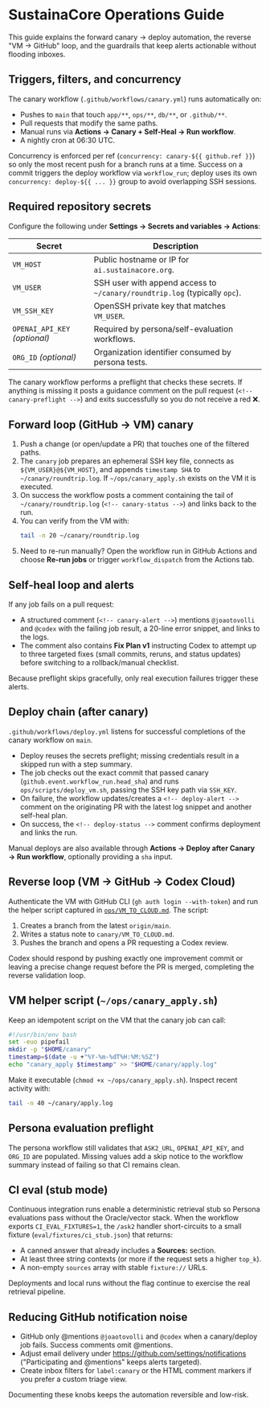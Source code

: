 # SustainaCore Operations Guide

This guide explains the forward canary → deploy automation, the reverse "VM → GitHub" loop, and the guardrails that keep alerts actionable without flooding inboxes.

## Triggers, filters, and concurrency

The canary workflow (`.github/workflows/canary.yml`) runs automatically on:

- Pushes to `main` that touch `app/**`, `ops/**`, `db/**`, or `.github/**`.
- Pull requests that modify the same paths.
- Manual runs via **Actions → Canary + Self-Heal → Run workflow**.
- A nightly cron at 06:30 UTC.

Concurrency is enforced per ref (`concurrency: canary-${{ github.ref }}`) so only the most recent push for a branch runs at a time. Success on a commit triggers the deploy workflow via `workflow_run`; deploy uses its own `concurrency: deploy-${{ ... }}` group to avoid overlapping SSH sessions.

## Required repository secrets

Configure the following under **Settings → Secrets and variables → Actions**:

| Secret | Description |
| ------ | ----------- |
| `VM_HOST` | Public hostname or IP for `ai.sustainacore.org`. |
| `VM_USER` | SSH user with append access to `~/canary/roundtrip.log` (typically `opc`). |
| `VM_SSH_KEY` | OpenSSH private key that matches `VM_USER`. |
| `OPENAI_API_KEY` *(optional)* | Required by persona/self-evaluation workflows. |
| `ORG_ID` *(optional)* | Organization identifier consumed by persona tests. |

The canary workflow performs a preflight that checks these secrets. If anything is missing it posts a guidance comment on the pull request (`<!-- canary-preflight -->`) and exits successfully so you do not receive a red ❌.

## Forward loop (GitHub → VM) canary

1. Push a change (or open/update a PR) that touches one of the filtered paths.
2. The `canary` job prepares an ephemeral SSH key file, connects as `${VM_USER}@${VM_HOST}`, and appends `timestamp SHA` to `~/canary/roundtrip.log`. If `~/ops/canary_apply.sh` exists on the VM it is executed.
3. On success the workflow posts a comment containing the tail of `~/canary/roundtrip.log` (`<!-- canary-status -->`) and links back to the run.
4. You can verify from the VM with:
   ```bash
   tail -n 20 ~/canary/roundtrip.log
   ```
5. Need to re-run manually? Open the workflow run in GitHub Actions and choose **Re-run jobs** or trigger `workflow_dispatch` from the Actions tab.

## Self-heal loop and alerts

If any job fails on a pull request:

- A structured comment (`<!-- canary-alert -->`) mentions `@joaotovolli` and `@codex` with the failing job result, a 20-line error snippet, and links to the logs.
- The comment also contains **Fix Plan v1** instructing Codex to attempt up to three targeted fixes (small commits, reruns, and status updates) before switching to a rollback/manual checklist.

Because preflight skips gracefully, only real execution failures trigger these alerts.

## Deploy chain (after canary)

`.github/workflows/deploy.yml` listens for successful completions of the canary workflow on `main`.

- Deploy reuses the secrets preflight; missing credentials result in a skipped run with a step summary.
- The job checks out the exact commit that passed canary (`github.event.workflow_run.head_sha`) and runs `ops/scripts/deploy_vm.sh`, passing the SSH key path via `SSH_KEY`.
- On failure, the workflow updates/creates a `<!-- deploy-alert -->` comment on the originating PR with the latest log snippet and another self-heal plan.
- On success, the `<!-- deploy-status -->` comment confirms deployment and links the run.

Manual deploys are also available through **Actions → Deploy after Canary → Run workflow**, optionally providing a `sha` input.

## Reverse loop (VM → GitHub → Codex Cloud)

Authenticate the VM with GitHub CLI (`gh auth login --with-token`) and run the helper script captured in [`ops/VM_TO_CLOUD.md`](VM_TO_CLOUD.md). The script:

1. Creates a branch from the latest `origin/main`.
2. Writes a status note to `canary/VM_TO_CLOUD.md`.
3. Pushes the branch and opens a PR requesting a Codex review.

Codex should respond by pushing exactly one improvement commit or leaving a precise change request before the PR is merged, completing the reverse validation loop.

## VM helper script (`~/ops/canary_apply.sh`)

Keep an idempotent script on the VM that the canary job can call:

```bash
#!/usr/bin/env bash
set -euo pipefail
mkdir -p "$HOME/canary"
timestamp=$(date -u +"%Y-%m-%dT%H:%M:%SZ")
echo "canary_apply $timestamp" >> "$HOME/canary/apply.log"
```

Make it executable (`chmod +x ~/ops/canary_apply.sh`). Inspect recent activity with:

```bash
tail -n 40 ~/canary/apply.log
```

## Persona evaluation preflight

The persona workflow still validates that `ASK2_URL`, `OPENAI_API_KEY`, and `ORG_ID` are populated. Missing values add a skip notice to the workflow summary instead of failing so that CI remains clean.

## CI eval (stub mode)

Continuous integration runs enable a deterministic retrieval stub so Persona evaluations pass without the Oracle/vector stack. When the workflow exports `CI_EVAL_FIXTURES=1`, the `/ask2` handler short-circuits to a small fixture (`eval/fixtures/ci_stub.json`) that returns:

- A canned answer that already includes a **Sources:** section.
- At least three string contexts (or more if the request sets a higher `top_k`).
- A non-empty `sources` array with stable `fixture://` URLs.

Deployments and local runs without the flag continue to exercise the real retrieval pipeline.

## Reducing GitHub notification noise

- GitHub only @mentions `@joaotovolli` and `@codex` when a canary/deploy job fails. Success comments omit @mentions.
- Adjust email delivery under <https://github.com/settings/notifications> ("Participating and @mentions" keeps alerts targeted).
- Create inbox filters for `label:canary` or the HTML comment markers if you prefer a custom triage view.

Documenting these knobs keeps the automation reversible and low-risk.
